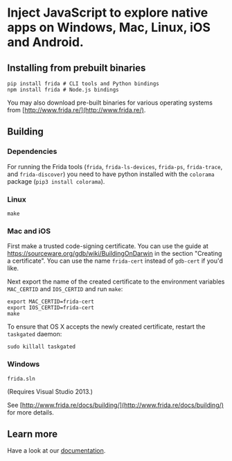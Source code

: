 Inject JavaScript to explore native apps on Windows, Mac, Linux, iOS and Android.
===

## Installing from prebuilt binaries

    pip install frida # CLI tools and Python bindings
    npm install frida # Node.js bindings

You may also download pre-built binaries for various operating systems from
[http://www.frida.re/](http://www.frida.re/).

## Building

### Dependencies

For running the Frida tools (`frida`, `frida-ls-devices`, `frida-ps`,
`frida-trace`, and `frida-discover`) you need to have python installed with
the `colorama` package (`pip3 install colorama`).

### Linux

    make

### Mac and iOS

First make a trusted code-signing certificate. You can use the guide at
https://sourceware.org/gdb/wiki/BuildingOnDarwin in the section
"Creating a certificate". You can use the name `frida-cert` instead of
`gdb-cert` if you'd like.

Next export the name of the created certificate to the environment
variables `MAC_CERTID` and `IOS_CERTID` and run `make`:

    export MAC_CERTID=frida-cert
    export IOS_CERTID=frida-cert
    make

To ensure that OS X accepts the newly created certificate, restart the
`taskgated` daemon:

    sudo killall taskgated

### Windows

    frida.sln

(Requires Visual Studio 2013.)

See [http://www.frida.re/docs/building/](http://www.frida.re/docs/building/)
for more details.

## Learn more

Have a look at our [documentation](http://www.frida.re/docs/home/).
